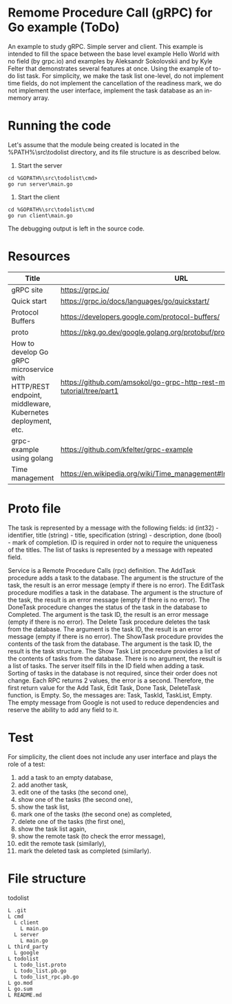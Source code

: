 # Remome Procedure Call (gRPC) for Go example (ToDo)
An example to study gRPC. Simple server and client. 
This example is intended to fill the space between the base level example Hello World with no field (by grpc.io) and examples by Aleksandr Sokolovskii and by Kyle Felter that demonstrates several features at once.
Using the example of to-do list task.
For simplicity, we make the task list one-level, do not implement time fields, do not implement the cancellation of the readiness mark, we do not implement the user interface, implement the task database as an in-memory array.
# Running the code
Let's assume that the module being created is located in the %PATH%\src\todolist directory, and its file structure is as described below.
1. Start the server
```
cd %GOPATH%\src\todolist\cmd>
go run server\main.go
```
1. Start the client
```
cd %GOPATH%\src\todolist\cmd
go run client\main.go
```
The debugging output is left in the source code.
# Resources
| Title | URL |
|-------|-----|
| gRPC site | https://grpc.io/ |
| Quick start | https://grpc.io/docs/languages/go/quickstart/ |
| Protocol Buffers | https://developers.google.com/protocol-buffers/ |
| proto | https://pkg.go.dev/google.golang.org/protobuf/proto |
| How to develop Go gRPC microservice with HTTP/REST endpoint, middleware, Kubernetes deployment, etc. | https://github.com/amsokol/go-grpc-http-rest-microservice-tutorial/tree/part1 |
| grpc-example using golang | https://github.com/kfelter/grpc-example |
| Time management | https://en.wikipedia.org/wiki/Time_management#Implementation_of_goals |
# Proto file
The task is represented by a message with the following fields: 
id (int32) - identifier, 
title (string) - title, 
specification (string) - description, 
done (bool) - mark of completion.
ID is required in order not to require the uniqueness of the titles.
The list of tasks is represented by a message with repeated field.

Service is a Remote Procedure Calls (rpc) definition.
The AddTask procedure adds a task to the database. The argument is the structure of the task, the result is an error message (empty if there is no error). 
The EditTask procedure modifies a task in the database. The argument is the structure of the task, the result is an error message (empty if there is no error).
The DoneTask procedure changes the status of the task in the database to Completed. The argument is the task ID, the result is an error message (empty if there is no error).
The Delete Task procedure deletes the task from the database. The argument is the task ID, the result is an error message (empty if there is no error).
The ShowTask procedure provides the contents of the task from the database. The argument is the task ID, the result is the task structure.
The Show Task List procedure provides a list of the contents of tasks from the database. There is no argument, the result is a list of tasks.
The server itself fills in the ID field when adding a task.
Sorting of tasks in the database is not required, since their order does not change.
Each RPC returns 2 values, the error is a second. Therefore, the first return value for the Add Task, Edit Task, Done Task, DeleteTask function,  is Empty.
So, the messages are: Task, TaskId, TaskList, Empty.
The empty message from Google is not used to reduce dependencies and reserve the ability to add any field to it.
# Test
For simplicity, the client does not include any user interface and plays the role of a test:
1) add a task to an empty database,
2) add another task,
3) edit one of the tasks (the second one),
4) show one of the tasks (the second one),
5) show the task list,
6) mark one of the tasks (the second one) as completed,
7) delete one of the tasks (the first one),
8) show the task list again,
9) show the remote task (to check the error message),
10) edit the remote task (similarly),
11) mark the deleted task as completed (similarly).

# File structure
todolist
```
L .git
L cmd
  L client
    L main.go
  L server
    L main.go
L third_party
  L google
L todolist
  L todo_list.proto
  L todo_list.pb.go
  L todo_list_rpc.pb.go
L go.mod
L go.sum
L README.md
```